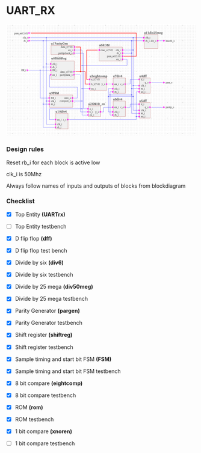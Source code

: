 # UART_RX
![Block diagram](/images/block.jpg)


### Design rules

Reset rb_i for each block is active low

clk_i is 50Mhz

Always follow names of inputs and outputs of blocks from blockdiagram

### Checklist

- [x] Top Entity **(UARTrx)** 

- [ ] Top Entity testbench

- [x] D flip flop **(dff)**

- [x] D flip flop test bench

- [x] Divide by six **(div6)**

- [x] Divide by six testbench

- [x] Divide by 25 mega **(div50meg)**

- [x] Divide by 25 mega testbench

- [x] Parity Generator **(pargen)**

- [x] Parity Generator testbench

- [x] Shift register **(shiftreg)**

- [x] Shift register testbench

- [x] Sample timing and start bit FSM **(FSM)**

- [x] Sample timing and start bit FSM testbench

- [x] 8 bit compare **(eightcomp)**

- [x] 8 bit compare testbench

- [x] ROM **(rom)**

- [x] ROM testbench

- [x] 1 bit compare **(xnoren)**

- [ ] 1 bit compare testbench

